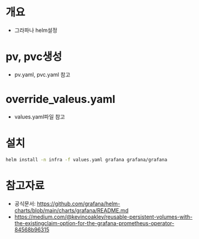 # 개요
* 그라파나 helm설정

# pv, pvc생성
* pv.yaml, pvc.yaml 참고

# override_valeus.yaml
* values.yaml파일 참고

# 설치
```sh
helm install -n infra -f values.yaml grafana grafana/grafana
```

# 참고자료
* 공식문서: https://github.com/grafana/helm-charts/blob/main/charts/grafana/README.md
* https://medium.com/@kevincoakley/reusable-persistent-volumes-with-the-existingclaim-option-for-the-grafana-prometheus-operator-84568b96315